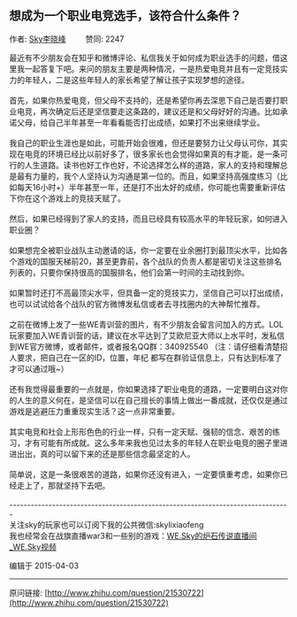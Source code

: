 ## 想成为一个职业电竞选手，该符合什么条件？

作者: [Sky李晓峰](http://www.zhihu.com/people/li-xiao-feng-sky)&nbsp;&nbsp;&nbsp;&nbsp;&nbsp;&nbsp;&nbsp;&nbsp; 赞同: 2247


最近有不少朋友会在知乎和微博评论、私信我关于如何成为职业选手的问题，借这里我一起答复下吧。来问的朋友主要是两种情况，一是热爱电竞并且有一定竞技实力的年轻人，二是这些年轻人的家长希望了解让孩子实现梦想的途径。<br><br>首先，如果你热爱电竞，但父母不支持的，还是希望你再去深思下自己是否要打职业电竞，再次确定后还是坚信要走这条路的，建议还是和父母好好的沟通。比如承诺父母，给自己半年甚至一年看看能否打出成绩，如果打不出来继续学业。<br><br>我自己的职业生涯也是如此，可能开始会很难，但还是要努力让父母认可你，其实现在电竞的环境已经比以前好多了，很多家长也会觉得如果真的有才能，是一条可行的人生道路。读书也好工作也好，不论选择怎么样的道路，家人的支持和理解总是最有力量的，我个人坚持认为沟通是第一位的。而且，如果坚持高强度练习（比如每天16小时+）半年甚至一年，还是打不出太好的成绩，你可能也需要重新评估下你在这个游戏上的竞技天赋了。<br><br>然后，如果已经得到了家人的支持，而且已经具有较高水平的年轻玩家，如何进入职业圈？<br><br>如果想完全被职业战队主动邀请的话，你一定要在业余圈打到最顶尖水平，比如各个游戏的国服天梯前20，甚至更靠前，各个战队的负责人都是密切关注这些排名列表的，只要你保持很高的国服排名，他们会第一时间的主动找到你。<br><br>如果暂时还打不高最顶尖水平，但具备一定的竞技实力，坚信自己可以打出成绩，也可以试试给各个战队的官方微博发私信或者去寻找圈内的大神帮忙推荐。<br><br>之前在微博上发了一些WE青训营的图片，有不少朋友会留言问加入的方式。LOL玩家要加入WE青训营的话，建议在水平达到了艾欧尼亚大师以上水平时，发私信到WE官方微博，或者邮件，或者报名QQ群：340925540 （注：请仔细看清楚招人要求，把自己在一区的ID，位置，年纪 都写在群验证信息上，只有达到标准了才可以通过哦~）<br><br>还有我觉得最重要的一点就是，你如果选择了职业电竞的道路，一定要明白这对你的人生的意义何在，是坚信可以在自己擅长的事情上做出一番成就，还仅仅是通过游戏是逃避压力重重现实生活？这一点非常重要。<br><br>其实电竞和社会上形形色色的行业一样，只有一定天赋、强韧的信念、艰苦的练习，才有可能有所成就。这么多年来我也见过太多的年轻人在职业电竞的圈子里进进出出，真的可以留下来的还是那些信念最坚定的人。<br><br>简单说，这是一条很艰苦的道路，如果你还没有进入，一定要慎重考虑，如果你已经走上了，那就坚持下去吧。<br><br>-------------------------------------------------------------------------------<br>关注sky的玩家也可以订阅下我的公共微信:skylixiaofeng<br>我也经常会在战旗直播war3和一些别的游戏：<a href="http://www.zhanqi.tv/sky" class=" wrap external" target="_blank" rel="nofollow noreferrer">WE.Sky的炉石传说直播间_WE.Sky视频<i class="icon-external"></i></a>



编辑于 2015-04-03



---
原问链接: [http://www.zhihu.com/question/21530722](http://www.zhihu.com/question/21530722)
